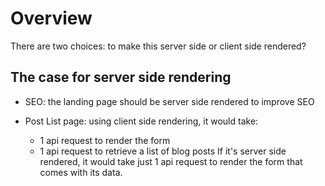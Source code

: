 # Overview

There are two choices: to make this server side or client side rendered?

## The case for server side rendering

- SEO: the landing page should be server side rendered to improve SEO

- Post List page: using client side rendering, it would take:
    - 1 api request to render the form
    - 1 api request to retrieve a list of blog posts
If it's server side rendered, it would take just 1 api request to render the form that comes with its data.